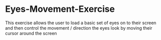 # Eyes-Movement-Exercise
This exercise allows the user to load a basic set of eyes on to their screen and then control the movement / direction the eyes look by moving their cursor around the screen
